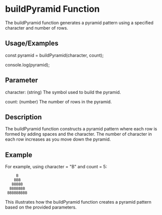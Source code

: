 
# buildPyramid Function

The buildPyramid function generates a pyramid pattern using a specified character and number of rows.

## Usage/Examples

const pyramid = buildPyramid(character, count);

console.log(pyramid);

## Parameter

character: (string) The symbol used to build the pyramid.

count: (number) The number of rows in the pyramid.

## Description

The buildPyramid function constructs a pyramid pattern where each row is formed by adding spaces and the character. The number of character in each row increases as you move down the pyramid.

## Example

For example, using character = "B" and count = 5:

         B
        BBB
       BBBBB
      BBBBBBB
     BBBBBBBBB

This illustrates how the buildPyramid function creates a pyramid pattern based on the provided parameters.